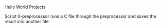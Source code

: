 Hello World Projects

Script 0-preprocessor runs a C file through the preprocessor and saves the result into another file
